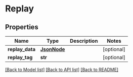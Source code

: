 # Replay

## Properties
Name | Type | Description | Notes
------------ | ------------- | ------------- | -------------
**replay_data** | [**JsonNode**](JsonNode.md) |  | [optional] 
**replay_tag** | **str** |  | [optional] 

[[Back to Model list]](../README.md#documentation-for-models) [[Back to API list]](../README.md#documentation-for-api-endpoints) [[Back to README]](../README.md)

